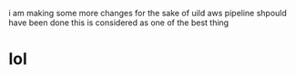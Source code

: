 i am making some more changes for the sake of uild aws pipeline
shpould have been done
this is considered as one of the best thing 
# lol

